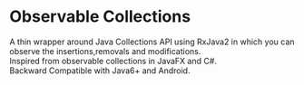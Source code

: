 # Observable Collections
A thin wrapper around Java Collections API using RxJava2 in which you can observe the insertions,removals and modifications.<br/>Inspired from observable collections in JavaFX and C#.<br/>Backward Compatible with Java6+ and Android.

